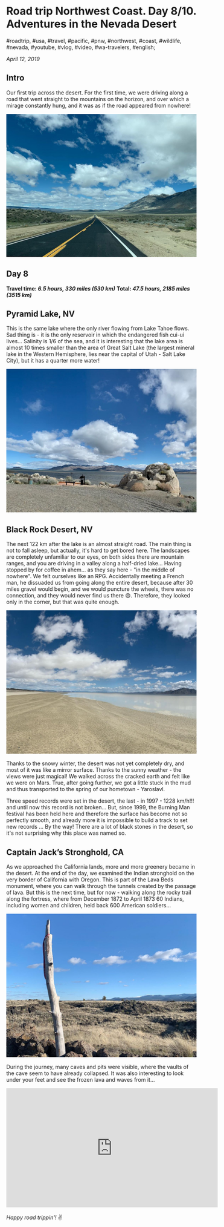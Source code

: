 # Road trip Northwest Coast. Day 8/10. Adventures in the Nevada Desert

#roadtrip, #usa, #travel, #pacific, #pnw, #northwest, #coast, #wildlife, #nevada, #youtube, #vlog, #video, #wa-travelers, #english;

_April 12, 2019_

## Intro

Our first trip across the desert. For the first time, we were driving along a road that went straight to the mountains on the horizon, and over which a mirage constantly hung, and it was as if the road appeared from nowhere!

![Nevada road](/images/road-trip-northwest-coast-day-8-10-adventures-in-the-nevada-desert/nevada_road.jpg)

## Day 8

**Travel time: _6.5 hours, 330 miles (530 km)_**
**Total: _47.5 hours, 2185 miles (3515 km)_**

## Pyramid Lake, NV

This is the same lake where the only river flowing from Lake Tahoe flows. Sad thing is - it is the only reservoir in which the endangered fish cui-ui lives... Salinity is 1/6 of the sea, and it is interesting that the lake area is almost 10 times smaller than the area of Great Salt Lake (the largest mineral lake in the Western Hemisphere, lies near the capital of Utah - Salt Lake City), but it has a quarter more water!

![Pyramid Lake, NV](/images/road-trip-northwest-coast-day-8-10-adventures-in-the-nevada-desert/pyramid_lake.jpg)

## Black Rock Desert, NV

The next 122 km after the lake is an almost straight road. The main thing is not to fall asleep, but actually, it's hard to get bored here. The landscapes are completely unfamiliar to our eyes, on both sides there are mountain ranges, and you are driving in a valley along a half-dried lake... Having stopped by for coffee in ahem... as they say here - "in the middle of nowhere". We felt ourselves like an RPG. Accidentally meeting a French man, he dissuaded us from going along the entire desert, because after 30 miles gravel would begin, and we would puncture the wheels, there was no connection, and they would never find us there 😄. Therefore, they looked only in the corner, but that was quite enough.

![Black Rock Desert, NV](/images/road-trip-northwest-coast-day-8-10-adventures-in-the-nevada-desert/black_rock_desert.jpg)

Thanks to the snowy winter, the desert was not yet completely dry, and most of it was like a mirror surface. Thanks to the sunny weather - the views were just magical! We walked across the cracked earth and felt like we were on Mars. True, after going further, we got a little stuck in the mud and thus transported to the spring of our hometown - Yaroslavl.

Three speed records were set in the desert, the last - in 1997 - 1228 km/h!!! and until now this record is not broken... But, since 1999, the Burning Man festival has been held here and therefore the surface has become not so perfectly smooth, and already more it is impossible to build a track to set new records ...
By the way! There are a lot of black stones in the desert, so it's not surprising why this place was named so.

## Captain Jack’s Stronghold, CA

As we approached the California lands, more and more greenery became in the desert. At the end of the day, we examined the Indian stronghold on the very border of California with Oregon. This is part of the Lava Beds monument, where you can walk through the tunnels created by the passage of lava. But this is the next time, but for now - walking along the rocky trail along the fortress, where from December 1872 to April 1873 60 Indians, including women and children, held back 600 American soldiers...

![Captain Jack’s Stronghold, CA](/images/road-trip-northwest-coast-day-8-10-adventures-in-the-nevada-desert/captain_jacks_stronghold.jpg)

During the journey, many caves and pits were visible, where the vaults of the cave seem to have already collapsed. It was also interesting to look under your feet and see the frozen lava and waves from it...

<iframe width="560" height="315" src="https://www.youtube.com/embed/YVMghcGKy7Q" frameborder="0" allow="accelerometer; autoplay; encrypted-media; gyroscope; picture-in-picture" allowfullscreen></iframe>

_Happy road trippin'!_ :v:
